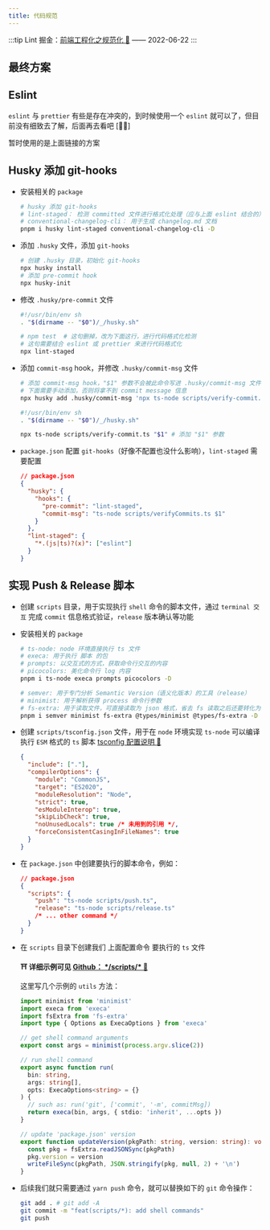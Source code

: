 ```yaml
---
title: 代码规范
---
```


:::tip Lint
掘金：[前端工程化之规范化 🔗](https://juejin.cn/post/7111759355766603784/) —— 2022-06-22
:::

## 最终方案

## Eslint

`eslint` 与 `prettier` 有些是存在冲突的，到时候使用一个 `eslint` 就可以了，但目前没有细致去了解，后面再去看吧 [🏴‍☠️]

暂时使用的是上面链接的方案

<!-- ## Prettier -->

## Husky 添加 git-hooks

- 安装相关的 `package`

  ```bash
  # husky 添加 git-hooks
  # lint-staged： 检测 committed 文件进行格式化处理（应与上面 eslint 结合的）
  # conventional-changelog-cli： 用于生成 changelog.md 文档
  pnpm i husky lint-staged conventional-changelog-cli -D
  ```

- 添加 `.husky` 文件，添加 `git-hooks`

  ```bash
  # 创建 .husky 目录，初始化 git-hooks
  npx husky install
  # 添加 pre-commit hook
  npx husky-init
  ```

- 修改 `.husky/pre-commit` 文件

  ```bash
  #!/usr/bin/env sh
  . "$(dirname -- "$0")/_/husky.sh"

  # npm test  # 这句删掉，改为下面这行，进行代码格式化检测
  # 这句需要结合 eslint 或 prettier 来进行代码格式化
  npx lint-staged
  ```

- 添加 `commit-msg` hook，并修改 `.husky/commit-msg` 文件

  ```bash
  # 添加 commit-msg hook，"$1" 参数不会被此命令写进 .husky/commit-msg 文件
  # 下面需要手动添加，否则将拿不到 commit message 信息
  npx husky add .husky/commit-msg 'npx ts-node scripts/verify-commit.ts "$1"'
  ```

  ```bash
  #!/usr/bin/env sh
  . "$(dirname -- "$0")/_/husky.sh"

  npx ts-node scripts/verify-commit.ts "$1" # 添加 "$1" 参数
  ```

- `package.json` 配置 `git-hooks`（好像不配置也没什么影响），`lint-staged` 需要配置

  ```json
  // package.json
  {
    "husky": {
      "hooks": {
        "pre-commit": "lint-staged",
        "commit-msg": "ts-node scripts/verifyCommits.ts $1"
      }
    },
    "lint-staged": {
      "*.(js|ts)?(x)": ["eslint"]
    }
  }
  ```

## 实现 Push & Release 脚本

- 创建 `scripts` 目录，用于实现执行 `shell` 命令的脚本文件，通过 `terminal 交互` 完成 `commit` 信息格式验证，`release` 版本确认等功能

- 安装相关的 `package`

  ```bash
  # ts-node: node 环境直接执行 ts 文件
  # execa: 用于执行 脚本 的包
  # prompts: 以交互式的方式，获取命令行交互的内容
  # picocolors: 美化命令行 log 内容
  pnpm i ts-node execa prompts picocolors -D

  # semver: 用于专门分析 Semantic Version（语义化版本）的工具（release）
  # minimist: 用于解析获得 process 命令行参数
  # fs-extra: 用于读取文件，可直接读取为 json 格式，省去 fs 读取之后还要转化为 json
  pnpm i semver minimist fs-extra @types/minimist @types/fs-extra -D
  ```

- 创建 `scripts/tsconfig.json` 文件，用于在 `node` 环境实现 `ts-node` 可以编译执行 `ESM` 格式的 `ts` 脚本 [tsconfig 配置说明 🔗](/knowledge/engineering/tsconfig)

  ```json
  {
    "include": ["."],
    "compilerOptions": {
      "module": "CommonJS",
      "target": "ES2020",
      "moduleResolution": "Node",
      "strict": true,
      "esModuleInterop": true,
      "skipLibCheck": true,
      "noUnusedLocals": true /* 未用到的引用 */,
      "forceConsistentCasingInFileNames": true
    }
  }
  ```

- 在 `package.json` 中创建要执行的脚本命令，例如：

  ```json
  // package.json
  {
    "scripts": {
      "push": "ts-node scripts/push.ts",
      "release": "ts-node scripts/release.ts"
      /* ... other command */
    }
  }
  ```

- 在 `scripts` 目录下创建我们 上面配置命令 要执行的 `ts` 文件

  **⛩ 详细示例可见 [Github： \*/scripts/\* 🔗](https://github.com/suressk/sure-utils/tree/main/scripts)**

  这里写几个示例的 `utils` 方法：

  ```ts
  import minimist from 'minimist'
  import execa from 'execa'
  import fsExtra from 'fs-extra'
  import type { Options as ExecaOptions } from 'execa'

  // get shell command arguments
  export const args = minimist(process.argv.slice(2))

  // run shell command
  export async function run(
    bin: string,
    args: string[],
    opts: ExecaOptions<string> = {}
  ) {
    // such as: run('git', ['commit', '-m', commitMsg])
    return execa(bin, args, { stdio: 'inherit', ...opts })
  }

  // update 'package.json' version
  export function updateVersion(pkgPath: string, version: string): void {
    const pkg = fsExtra.readJSONSync(pkgPath)
    pkg.version = version
    writeFileSync(pkgPath, JSON.stringify(pkg, null, 2) + '\n')
  }
  ```

- 后续我们就只需要通过 `yarn push` 命令，就可以替换如下的 `git` 命令操作：

  ```bash
  git add . # git add -A
  git commit -m "feat(scripts/*): add shell commands"
  git push
  ```
